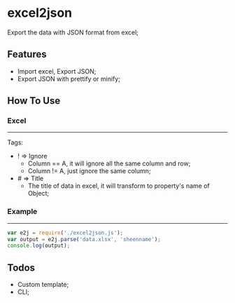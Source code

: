# excel2json

Export the data with JSON format from excel;

## Features

- Import excel, Export JSON;
- Export JSON with prettify or minify;

## How To Use


### Excel
---
Tags:

- \! => Ignore
    - Column == A, it will ignore all the same column and row;
    - Column != A, just ignore the same column;
- \# => Title
    - The title of data in excel, it will transform to property's name of Object;

### Example
---
```javascript
var e2j = require('./excel2json.js');
var output = e2j.parse('data.xlsx', 'sheenname');
console.log(output);
```

## Todos

- Custom template;
- CLI;
